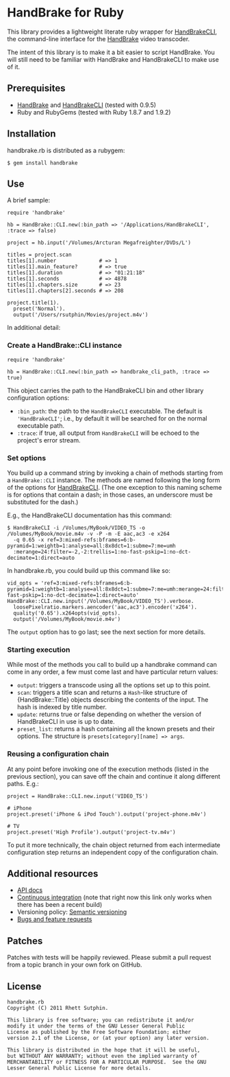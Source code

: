 HandBrake for Ruby
==================

This library provides a lightweight literate ruby wrapper for
[HandBrakeCLI][], the command-line interface for the [HandBrake][]
video transcoder.

[HandBrakeCLI]: https://trac.handbrake.fr/wiki/CLIGuide
[HandBrake]: http://handbrake.fr/

The intent of this library is to make it a bit easier to script
HandBrake. You will still need to be familiar with HandBrake and
HandBrakeCLI to make use of it.

Prerequisites
-------------

* [HandBrake][hb-dl] and [HandBrakeCLI][cli-dl] (tested with 0.9.5)
* Ruby and RubyGems (tested with Ruby 1.8.7 and 1.9.2)

[hb-dl]: http://handbrake.fr/downloads.php
[cli-dl]: http://handbrake.fr/downloads2.php

Installation
------------

handbrake.rb is distributed as a rubygem:

    $ gem install handbrake

Use
---

A brief sample:

    require 'handbrake'

    hb = HandBrake::CLI.new(:bin_path => '/Applications/HandBrakeCLI', :trace => false)

    project = hb.input('/Volumes/Arcturan Megafreighter/DVDs/L')

    titles = project.scan
    titles[1].number              # => 1
    titles[1].main_feature?       # => true
    titles[1].duration            # => "01:21:18"
    titles[1].seconds             # => 4878
    titles[1].chapters.size       # => 23
    titles[1].chapters[2].seconds # => 208

    project.title(1).
      preset('Normal').
      output('/Users/rsutphin/Movies/project.m4v')

In additional detail:

### Create a HandBrake::CLI instance

    require 'handbrake'

    hb = HandBrake::CLI.new(:bin_path => handbrake_cli_path, :trace => true)

This object carries the path to the HandBrakeCLI bin and other library
configuration options:

* `:bin_path`: the path to the `HandBrakeCLI` executable. The default
  is `'HandBrakeCLI'`; i.e., by default it will be searched for on the
  normal executable path.
* `:trace`: if true, all output from `HandBrakeCLI` will be echoed to
  the project's error stream.

### Set options

You build up a command string by invoking a chain of methods starting
from a `HandBrake::CLI` instance. The methods are named following the
long form of the options for [HandBrakeCLI][]. (The one exception to
this naming scheme is for options that contain a dash; in those cases,
an underscore must be substituted for the dash.)

E.g., the HandBrakeCLI documentation has this command:

    $ HandBrakeCLI -i /Volumes/MyBook/VIDEO_TS -o /Volumes/MyBook/movie.m4v -v -P -m -E aac,ac3 -e x264
      -q 0.65 -x ref=3:mixed-refs:bframes=6:b-pyramid=1:weightb=1:analyse=all:8x8dct=1:subme=7:me=umh
      :merange=24:filter=-2,-2:trellis=1:no-fast-pskip=1:no-dct-decimate=1:direct=auto

In handbrake.rb, you could build up this command like so:

    vid_opts = 'ref=3:mixed-refs:bframes=6:b-pyramid=1:weightb=1:analyse=all:8x8dct=1:subme=7:me=umh:merange=24:filter=-2,-2:trellis=1:no-fast-pskip=1:no-dct-decimate=1:direct=auto'
    HandBrake::CLI.new.input('/Volumes/MyBook/VIDEO_TS').verbose.
      loosePixelratio.markers.aencoder('aac,ac3').encoder('x264').
      quality('0.65').x264opts(vid_opts).
      output('/Volumes/MyBook/movie.m4v')

The `output` option has to go last; see the next section for more details.

### Starting execution

While most of the methods you call to build up a handbrake command can
come in any order, a few must come last and have particular return
values:

* `output`: triggers a transcode using all the options set up to this
  point.
* `scan`: triggers a title scan and returns a `Hash`-like structure
  of {HandBrake::Title} objects describing the contents of the
  input. The hash is indexed by title number.
* `update`: returns true or false depending on whether the version of
  HandBrakeCLI in use is up to date.
* `preset_list`: returns a hash containing all the known presets and
  their options. The structure is `presets[category][name] => args`.

### Reusing a configuration chain

At any point before invoking one of the execution methods (listed in
the previous section), you can save off the chain and continue it
along different paths.  E.g.:

    project = HandBrake::CLI.new.input('VIDEO_TS')

    # iPhone
    project.preset('iPhone & iPod Touch').output('project-phone.m4v')

    # TV
    project.preset('High Profile').output('project-tv.m4v')

To put it more technically, the chain object returned from each
intermediate configuration step returns an independent copy of the
configuration chain.

Additional resources
--------------------

* [API docs](http://rubydoc.info/gems/handbrake.rb)
* [Continuous integration](http://travis-ci.org/#!/rsutphin/handbrake.rb)
  (note that right now this link only works when there has been a
  recent build)
* Versioning policy: [Semantic versioning](http://semver.org/)
* [Bugs and feature requests](https://github.com/rsutphin/handbrake.rb/issues)

Patches
-------

Patches with tests will be happily reviewed. Please submit a pull
request from a topic branch in your own fork on GitHub.

License
-------

    handbrake.rb
    Copyright (C) 2011 Rhett Sutphin.

    This library is free software; you can redistribute it and/or
    modify it under the terms of the GNU Lesser General Public
    License as published by the Free Software Foundation; either
    version 2.1 of the License, or (at your option) any later version.

    This library is distributed in the hope that it will be useful,
    but WITHOUT ANY WARRANTY; without even the implied warranty of
    MERCHANTABILITY or FITNESS FOR A PARTICULAR PURPOSE.  See the GNU
    Lesser General Public License for more details.
